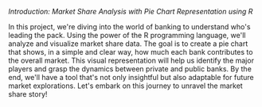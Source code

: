 *Introduction: Market Share Analysis with Pie Chart Representation using R*

In this project, we're diving into the world of banking to understand who's leading the pack.
Using the power of the R programming language, we'll analyze and visualize market share data.
The goal is to create a pie chart that shows, in a simple and clear way, how much each bank contributes to the overall market.
This visual representation will help us identify the major players and grasp the dynamics between private and public banks.
By the end, we'll have a tool that's not only insightful but also adaptable for future market explorations. 
Let's embark on this journey to unravel the market share story!
